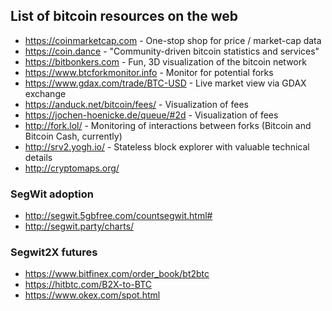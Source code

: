 ## List of bitcoin resources on the web

* https://coinmarketcap.com - One-stop shop for price / market-cap data
* https://coin.dance - "Community-driven bitcoin statistics and services"
* https://bitbonkers.com - Fun, 3D visualization of the bitcoin network
* https://www.btcforkmonitor.info - Monitor for potential forks
* https://www.gdax.com/trade/BTC-USD - Live market view via GDAX exchange
* https://anduck.net/bitcoin/fees/ - Visualization of fees
* https://jochen-hoenicke.de/queue/#2d - Visualization of fees
* http://fork.lol/ - Monitoring of interactions between forks (Bitcoin and Bitcoin Cash, currently)
* http://srv2.yogh.io/ - Stateless block explorer with valuable technical details
* http://cryptomaps.org/

### SegWit adoption

* http://segwit.5gbfree.com/countsegwit.html#
* http://segwit.party/charts/

### Segwit2X futures

* https://www.bitfinex.com/order_book/bt2btc
* https://hitbtc.com/B2X-to-BTC
* https://www.okex.com/spot.html
